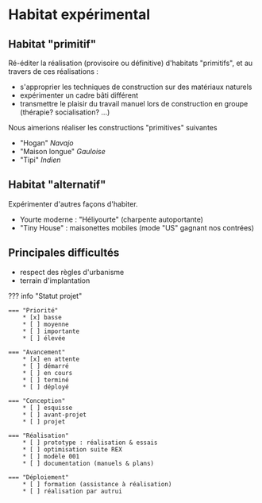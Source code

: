 # Habitat expérimental

## Habitat "primitif"

Ré-éditer la réalisation (provisoire ou définitive) d'habitats "primitifs", et au travers de ces réalisations :

* s'approprier les techniques de construction sur des matériaux naturels
* expérimenter un cadre bâti différent
* transmettre le plaisir du travail manuel lors de construction en groupe (thérapie? socialisation? ...)

Nous aimerions réaliser les constructions "primitives" suivantes

* "Hogan" *Navajo*
* "Maison longue" *Gauloise*
* "Tipi" *Indien*

## Habitat "alternatif"

Expérimenter d'autres façons d'habiter.

* Yourte moderne : "Héliyourte" (charpente autoportante)
* "Tiny House" : maisonettes mobiles (mode "US" gagnant nos contrées)



## Principales difficultés

* respect des règles d'urbanisme
* terrain d'implantation


??? info "Statut projet"

    === "Priorité"
        * [x] basse
        * [ ] moyenne
        * [ ] importante
        * [ ] élevée

    === "Avancement"
        * [x] en attente
        * [ ] démarré
        * [ ] en cours
        * [ ] terminé
        * [ ] déployé

    === "Conception"
        * [ ] esquisse
        * [ ] avant-projet
        * [ ] projet

    === "Réalisation"
        * [ ] prototype : réalisation & essais
        * [ ] optimisation suite REX
        * [ ] modèle 001
        * [ ] documentation (manuels & plans)

    === "Déploiement"
        * [ ] formation (assistance à réalisation)
        * [ ] réalisation par autrui